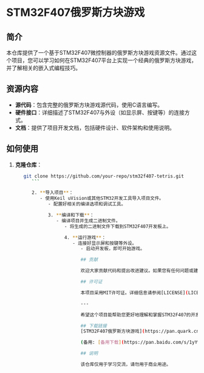 # STM32F407俄罗斯方块游戏

## 简介

本仓库提供了一个基于STM32F407微控制器的俄罗斯方块游戏资源文件。通过这个项目，您可以学习如何在STM32F407平台上实现一个经典的俄罗斯方块游戏，并了解相关的嵌入式编程技巧。

## 资源内容

- **源代码**：包含完整的俄罗斯方块游戏源代码，使用C语言编写。
- **硬件接口**：详细描述了STM32F407与外设（如显示屏、按键等）的连接方式。
- **文档**：提供了项目开发文档，包括硬件设计、软件架构和使用说明。

## 如何使用

1. **克隆仓库**：
   ```bash
      git clone https://github.com/your-repo/stm32f407-tetris.git
         ```

         2. **导入项目**：
            - 使用Keil uVision或其他STM32开发工具导入项目文件。
               - 配置好相关的编译选项和调试工具。

               3. **编译和下载**：
                  - 编译项目并生成二进制文件。
                     - 将生成的二进制文件下载到STM32F407开发板上。

                     4. **运行游戏**：
                        - 连接好显示屏和按键等外设。
                           - 启动开发板，即可开始游戏。

                           ## 贡献

                           欢迎大家贡献代码和提出改进建议。如果您有任何问题或建议，请提交Issue或Pull Request。

                           ## 许可证

                           本项目采用MIT许可证。详细信息请参阅[LICENSE](LICENSE)文件。

                           ---

                           希望这个项目能帮助您更好地理解和掌握STM32F407的开发，同时也享受俄罗斯方块游戏的乐趣！

                           ## 下载链接
                           [STM32F407俄罗斯方块游戏](https://pan.quark.cn/s/836cf2fdddce) 

                           (备用: [备用下载](https://pan.baidu.com/s/1yYwYWrYcsdrVIZ5si5ac6Q?pwd=1234))

                           ## 说明

                           该仓库仅用于学习交流，请勿用于商业用途。
